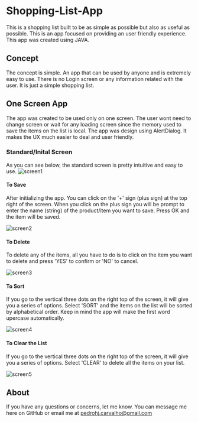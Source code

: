 # Shopping-List-App
This is a shopping list built to be as simple as possible but also as useful as possible. This is an app focused on providing an user friendly experience. This app was created using JAVA.

## Concept
The concept is simple. An app that can be used by anyone and is extremely easy to use. There is no Login screen or any information
related with the user. It is just a simple shopping list.

## One Screen App
The app was created to be used only on one screen. The user wont need to change screen or wait for any loading screen since the memory
used to save the items on the list is local. The app was design using AlertDialog. It makes the UX much easier to deal and user friendly.

### Standard/Inital Screen
As you can see below, the standard screen is pretty intuitive and easy to use. 
![screen1](https://user-images.githubusercontent.com/23244232/58117887-ab106000-7bcd-11e9-859c-3ef1e4b83b4c.png)

#### To Save
After initializing the app. You can click on the '+' sign (plus sign) at the top right of the screen. When you click on the plus sign you
will be prompt to enter the name (string) of the product/item you want to save. Press OK and the item will be saved.

![screen2](https://user-images.githubusercontent.com/23244232/58118579-29b9cd00-7bcf-11e9-8db6-dc71f6507c42.png)

#### To Delete
To delete any of the items, all you have to do is to click on the item you want to delete and press 'YES' to confirm or 'NO' to cancel.

![screen3](https://user-images.githubusercontent.com/23244232/58118776-903eeb00-7bcf-11e9-8f90-d730168d3fa0.png)

#### To Sort
If you go to the vertical three dots on the right top of the screen, it will give you a series of options. Select 'SORT' and the items
on the list will be sorted by alphabetical order. Keep in mind the app will make the first word upercase automatically. 

![screen4](https://user-images.githubusercontent.com/23244232/58119324-aef1b180-7bd0-11e9-8aad-d683c1f0a2a8.png)

#### To Clear the List
If you go to the vertical three dots on the right top of the screen, it will give you a series of options. Select 'CLEAR' to delete all
the items on your list.

![screen5](https://user-images.githubusercontent.com/23244232/58121059-823f9900-7bd4-11e9-9a1c-388aee642406.png)


## About

If you have any questions or concerns, let me know. You can message me here on GitHub or email me at pedrohj.carvalho@gmail.com


